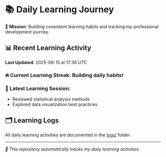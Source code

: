 # 📚 Daily Learning Journey

🎯 **Mission**: Building consistent learning habits and tracking my professional development journey.

## 📊 Recent Learning Activity

**Last Updated**: 2025-08-15 at 17:36 UTC

### 🔥 Current Learning Streak: Building daily habits!

### 📝 Latest Learning Session:
- Reviewed statistical analysis methods
- Explored data visualization best practices

## 🗂️ Learning Logs

All daily learning activities are documented in the [logs/](./logs/) folder.

---
*🤖 This repository automatically tracks my daily learning activities*
